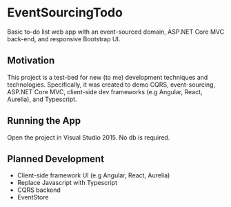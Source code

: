 # EventSourcingTodo
Basic to-do list web app with an event-sourced domain, ASP.NET Core MVC back-end, and responsive Bootstrap UI.

## Motivation
This project is a test-bed for new (to me) development techniques and technologies. Specifically, it was created to demo CQRS, event-sourcing, ASP.NET Core MVC, client-side dev frameworks (e.g Angular, React, Aurelia), and Typescript.

## Running the App
Open the project in Visual Studio 2015. No db is required.

## Planned Development
- Client-side framework UI (e.g Angular, React, Aurelia)
- Replace Javascript with Typescript
- CQRS backend
- EventStore

